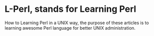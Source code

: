 # L-Perl, stands for Learning Perl

How to Learning Perl in a UNIX way, the purpose of these articles is to
learning awesome Perl language for better UNIX administration.

